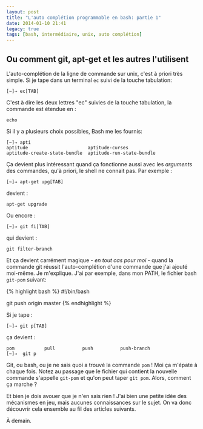 ```yaml
---
layout: post
title: "L'auto complétion programmable en bash: partie 1"
date: 2014-01-10 21:41
legacy: true
tags: [bash, intermédiaire, unix, auto complétion]
---
```




Ou comment git, apt-get et les autres l'utilisent
--------------------------------------------------

L'auto-complétion de la ligne de commande sur unix, c'est à priori
très simple. Si je tape dans un terminal `ec` suivi de la touche tabulation:

    [~]⇒ ec[TAB]

C'est à dire les deux lettres "ec" suivies de la touche tabulation, la
commande est étendue en :

    echo 

Si il y a plusieurs choix possibles, Bash me les fournis:

    [~]⇒ apti
    aptitude                      aptitude-curses
    aptitude-create-state-bundle  aptitude-run-state-bundle

<!-- more -->

Ça devient plus intéressant quand ça fonctionne aussi avec les *arguments* des
commandes, qu'à priori, le shell ne connait pas. Par exemple :

    [~]⇒ apt-get upg[TAB]

devient :

    apt-get upgrade

Ou encore :

    [~]⇒ git fi[TAB]

qui devient :

    git filter-branch

Et ça devient carrément magique - *en tout cas pour moi* - quand la commande
git réussit l'auto-complétion d'une commande que j'ai ajouté moi-même.  Je
m'explique. J'ai par exemple, dans mon PATH, le fichier bash `git-pom` suivant:

{% highlight bash %}
#!/bin/bash

git push origin master
{% endhighlight %}

Si je tape :

    [~]⇒ git p[TAB]

ça devient :

    pom           pull          push          push-branch   
    [~]⇒  git p

Git, ou bash, ou je ne sais quoi a trouvé la commande `pom` ! Moi ça m'épate
à chaque fois. Notez au passage que le fichier qui contient la nouvelle commande
s'appelle `git-pom` et qu'on peut taper `git pom`. Alors, comment ça
marche ?

Et bien je dois avouer que je n'en sais rien ! J'ai bien une petite idée
des mécanismes en jeu, mais aucunes connaissances sur le sujet. On va
donc découvrir cela ensemble au fil des articles suivants.



À demain.


